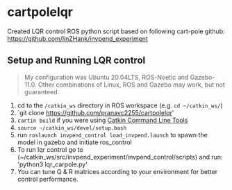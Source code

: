 # cartpolelqr
Created LQR control ROS python script based on following cart-pole github: https://github.com/linZHank/invpend_experiment

## Setup and Running LQR control
> My configuration was Ubuntu 20.04LTS, ROS-Noetic and Gazebo\-11.0. Other combinations of Linux, ROS and Gazebo may work, but not guaranteed.
1. cd to the `/catkin_ws` directory in ROS workspace (e.g. `cd ~/catkin_ws/`)
2. `git clone https://github.com/pranavc2255/cartpolelqr'
3. `cartin build` if you were using [Catkin Command Line Tools](https://catkin-tools.readthedocs.io/en/latest/)
4. `source ~/catkin_ws/devel/setup.bash`
5. run `roslaunch invpend_control load_invpend.launch` to spawn the model in gazebo and initiate ros_control
6. To run lqr control go to (~/catkin_ws/src/invpend_experiment/invpend_control/scripts) and run: 'python3 lqr_carpole.py'
7. You can tune Q & R matrices according to your environment for better control performance.
